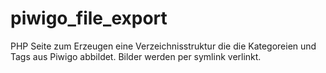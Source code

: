# piwigo_file_export
PHP Seite zum Erzeugen eine Verzeichnisstruktur die die Kategoreien und Tags aus Piwigo abbildet. Bilder werden per symlink verlinkt.
